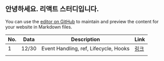 ## 안녕하세요. 리액트 스터디입니다.

You can use the [editor on GitHub](https://github.com/2020winter-react/study/edit/master/README.md) to maintain and preview the content for your website in Markdown files.

|No. |Data|Description| Link|
|---|---|---|---|
|1|12/30|Event Handling, ref, Lifecycle, Hooks|[링크](https://2020winter-react.github.io/study/1230)|
|||||


